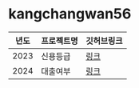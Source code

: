 # kangchangwan56
 
| 년도|프로젝트명| 깃허브링크 |
| -- | --- | ----|
|2023| 신용등급| [링크](www.naver.com)|
|2024| 대출여부 | [링크](www.naver.com)|
